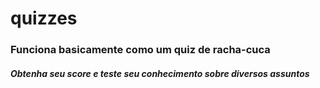 # quizzes

### Funciona basicamente como um quiz de racha-cuca
##### Obtenha seu score e teste seu conhecimento sobre diversos assuntos
